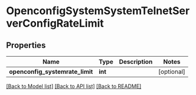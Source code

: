 # OpenconfigSystemSystemTelnetServerConfigRateLimit

## Properties
Name | Type | Description | Notes
------------ | ------------- | ------------- | -------------
**openconfig_systemrate_limit** | **int** |  | [optional] 

[[Back to Model list]](../README.md#documentation-for-models) [[Back to API list]](../README.md#documentation-for-api-endpoints) [[Back to README]](../README.md)


